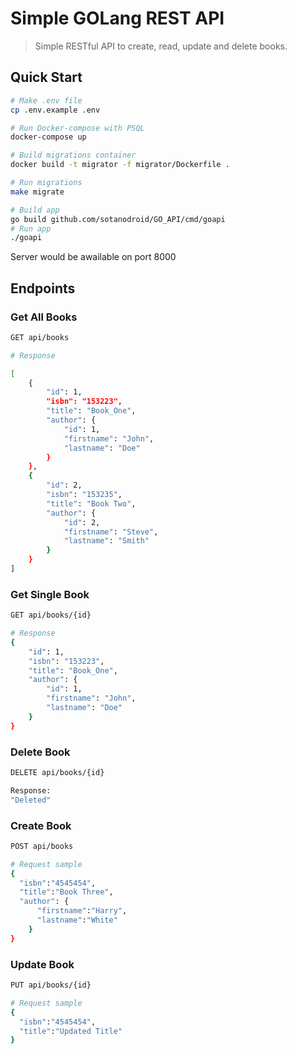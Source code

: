 # Simple GOLang REST API

> Simple RESTful API to create, read, update and delete books.

## Quick Start


``` bash
# Make .env file
cp .env.example .env
```

```bash
# Run Docker-compose with PSQL
docker-compose up
```

```bash
# Build migrations container
docker build -t migrator -f migrator/Dockerfile .

# Run migrations
make migrate
```

``` bash
# Build app
go build github.com/sotanodroid/GO_API/cmd/goapi
# Run app
./goapi
```

Server would be awailable on port 8000

## Endpoints

### Get All Books
``` bash
GET api/books

# Response

[
    {
        "id": 1,
        "isbn": "153223",
        "title": "Book_One",
        "author": {
            "id": 1,
            "firstname": "John",
            "lastname": "Doe"
        }
    },
    {
        "id": 2,
        "isbn": "153235",
        "title": "Book Two",
        "author": {
            "id": 2,
            "firstname": "Steve",
            "lastname": "Smith"
        }
    }
]
```
### Get Single Book
``` bash
GET api/books/{id}

# Response
{
    "id": 1,
    "isbn": "153223",
    "title": "Book_One",
    "author": {
        "id": 1,
        "firstname": "John",
        "lastname": "Doe"
    }
}
```

### Delete Book
``` bash
DELETE api/books/{id}

Response:
"Deleted"
```

### Create Book
``` bash
POST api/books

# Request sample
{
  "isbn":"4545454",
  "title":"Book Three",
  "author": {
      "firstname":"Harry",
      "lastname":"White"
    }
}
```

### Update Book
``` bash
PUT api/books/{id}

# Request sample
{
  "isbn":"4545454",
  "title":"Updated Title"
}

```
